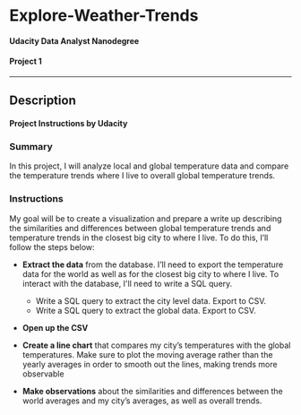 # Explore-Weather-Trends
#### Udacity Data Analyst Nanodegree
#### Project 1
---

## Description
#### Project Instructions by Udacity

### Summary
In this project, I will analyze local and global temperature data and compare the temperature trends where I live to overall global temperature trends.

### Instructions
My goal will be to create a visualization and prepare a write up describing the similarities and differences between global temperature trends and temperature trends in the closest big city to where I live. To do this, I’ll follow the steps below:

- **Extract the data** from the database.  I’ll need to export the temperature data for the world as well as for the closest big city to where I live. To interact with the database, I'll need to write a SQL query.
    - Write a SQL query to extract the city level data. Export to CSV.
    - Write a SQL query to extract the global data. Export to CSV.

- **Open up the CSV** 
  
- **Create a line chart** that compares my city’s temperatures with the global temperatures. Make sure to plot the moving average rather than the yearly averages in order to smooth out the lines, making trends more observable 
  
- **Make observations** about the similarities and differences between the world averages and my city’s averages, as well as overall trends. 